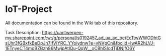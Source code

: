 ﻿# IoT-Project
 
All documentation can be found in the Wiki tab of this repository. 
 
Task Description:
https://uantwerpen-my.sharepoint.com/:w:/g/personal/s0192457_ad_ua_ac_be/EcTtwWWODhtGsUhr3fGBxfkBeDpJh7ifVlYRC_YYoiydnw?e=vNVpCn&fbclid=IwAR2hLVJ-1ETnyeCT4mdBZBzh86MwjpAtlQu-QqW__oCBhlSIcdTjDNjfO6Y
